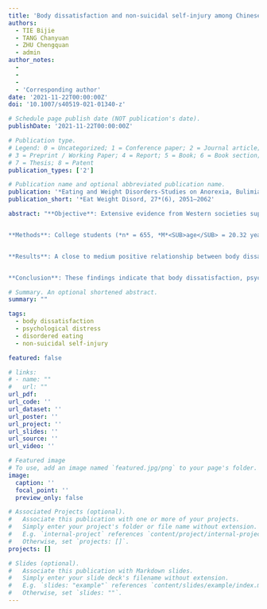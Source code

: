 ```yaml
---
title: 'Body dissatisfaction and non-suicidal self-injury among Chinese young adults: a moderated mediation analysis'
authors:
  - TIE Bijie
  - TANG Chanyuan
  - ZHU Chengquan
  - admin
author_notes:
  - 
  - 
  - 
  - 'Corresponding author'
date: '2021-11-22T00:00:00Z'
doi: '10.1007/s40519-021-01340-z'

# Schedule page publish date (NOT publication's date).
publishDate: '2021-11-22T00:00:00Z'

# Publication type.
# Legend: 0 = Uncategorized; 1 = Conference paper; 2 = Journal article;
# 3 = Preprint / Working Paper; 4 = Report; 5 = Book; 6 = Book section;
# 7 = Thesis; 8 = Patent
publication_types: ['2']

# Publication name and optional abbreviated publication name.
publication: '*Eating and Weight Disorders-Studies on Anorexia, Bulimia and Obesity, 27*(6), 2051–2062'
publication_short: '*Eat Weight Disord, 27*(6), 2051–2062'

abstract: "**Objective**: Extensive evidence from Western societies supports the role for body dissatisfaction in the etiological models of non-suicidal self-injury (NSSI). However, research of the underlying mechanisms of this relationship has been limited, especially in China. Therefore, the aim of this study was to examine the association between body dissatisfaction and NSSI among college students in China. Possible mediating roles for psychological distress and disordered eating, as well as a moderating role for self-compassion, were also examined.


**Methods**: College students (*n* = 655, *M*<SUB>age</SUB> = 20.32 years, *SD* = 1.02) were recruited from Henan province, China. Each participant completed questionnaires regarding body dissatisfaction, psychological distress, disordered eating, and self-compassion.


**Results**: A close to medium positive relationship between body dissatisfaction and NSSI was revealed with *r* = 0.24 (*p* < .001). The relationship was found to be fully mediated by psychological distress and disordered eating. The mediation role for disordered eating was found to be further moderated by self-compassion, suggesting that self-compassion acted as a buffer against the relationship between disordered eating and NSSI.


**Conclusion**: These findings indicate that body dissatisfaction, psychological distress, disordered eating, and self-compassion may play important roles in Chinese young adults’ NSSI. Researchers and practitioners need to pay closer attention to the underlying mechanisms of how body dissatisfaction links to NSSI to deepen the understanding of their linkage as well as to provide appropriate interventions."

# Summary. An optional shortened abstract.
summary: ""

tags:
  - body dissatisfaction
  - psychological distress
  - disordered eating
  - non-suicidal self-injury

featured: false

# links:
# - name: ""
#   url: ""
url_pdf: 
url_code: ''
url_dataset: ''
url_poster: ''
url_project: ''
url_slides: ''
url_source: ''
url_video: ''

# Featured image
# To use, add an image named `featured.jpg/png` to your page's folder.
image:
  caption: ''
  focal_point: ''
  preview_only: false

# Associated Projects (optional).
#   Associate this publication with one or more of your projects.
#   Simply enter your project's folder or file name without extension.
#   E.g. `internal-project` references `content/project/internal-project/index.md`.
#   Otherwise, set `projects: []`.
projects: []

# Slides (optional).
#   Associate this publication with Markdown slides.
#   Simply enter your slide deck's filename without extension.
#   E.g. `slides: "example"` references `content/slides/example/index.md`.
#   Otherwise, set `slides: ""`.
---
```

